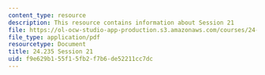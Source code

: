 ```yaml
---
content_type: resource
description: This resource contains information about Session 21
file: https://ol-ocw-studio-app-production.s3.amazonaws.com/courses/24-235j-philosophy-of-law-spring-2012/f9e629b155f15fb2f7b6de52211cc7dc_MIT24_235JS12_Session21.pdf
file_type: application/pdf
resourcetype: Document
title: 24.235 Session 21
uid: f9e629b1-55f1-5fb2-f7b6-de52211cc7dc
---
```

